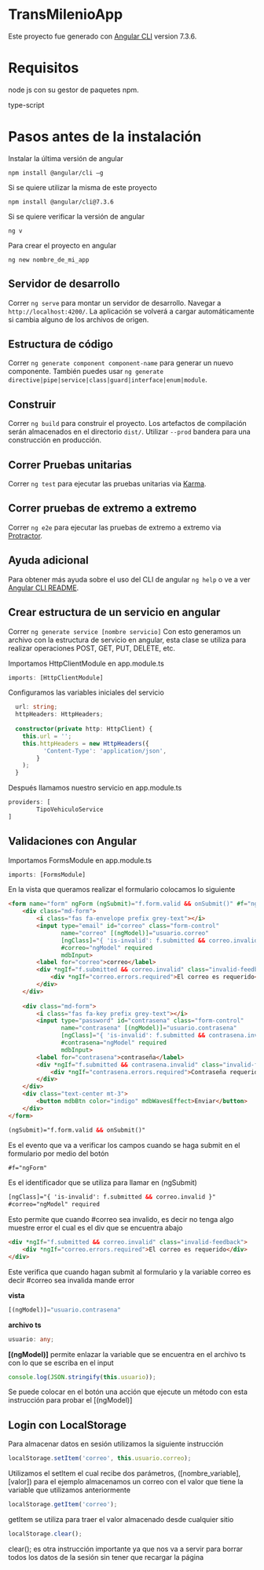 # TransMilenioApp
Este proyecto fue generado con [Angular CLI](https://github.com/angular/angular-cli) version 7.3.6.

# Requisitos
node js con su gestor de paquetes npm.

type-script

# Pasos antes de la instalación
Instalar la última versión de angular

`npm install @angular/cli –g`

Si se quiere utilizar la misma de este proyecto

`npm install @angular/cli@7.3.6`

Si se quiere verificar la versión de angular

`ng v`

Para crear el proyecto en angular

`ng new nombre_de_mi_app`

## Servidor de desarrollo

Correr `ng serve` para montar un servidor de desarrollo. Navegar a `http://localhost:4200/`. La aplicación se volverá a cargar automáticamente si cambia alguno de los archivos de origen.

## Estructura de código

Correr `ng generate component component-name` para generar un nuevo componente. También puedes usar `ng generate directive|pipe|service|class|guard|interface|enum|module`.

## Construir

Correr `ng build` para construir el proyecto. Los artefactos de compilación serán almacenados en el directorio `dist/`. Utilizar `--prod` bandera para una construcción en producción.

## Correr Pruebas unitarias

Correr `ng test` para ejecutar las pruebas unitarias via [Karma](https://karma-runner.github.io).

## Correr pruebas de extremo a extremo

Correr `ng e2e` para ejecutar las pruebas de extremo a extremo via [Protractor](http://www.protractortest.org/).

## Ayuda adicional

Para obtener más ayuda sobre el uso del CLI de angular `ng help` o ve a ver [Angular CLI README](https://github.com/angular/angular-cli/blob/master/README.md).

## Crear estructura de un servicio en angular

Correr `ng generate service [nombre servicio]`
Con esto generamos un archivo con la estructura de servicio en angular, esta clase se utiliza para realizar operaciones POST, GET, PUT, DELETE, etc.

Importamos HttpClientModule en app.module.ts
```TypeScript
imports: [HttpClientModule]
```

Configuramos las variables iniciales del servicio

```TypeScript
  url: string;
  httpHeaders: HttpHeaders;
  
  constructor(private http: HttpClient) {
    this.url = '';
    this.httpHeaders = new HttpHeaders({
          'Content-Type': 'application/json',
        }
    );
  }
```

Después llamamos nuestro servicio en app.module.ts

```TypeScript
providers: [
        TipoVehiculoService
]
```
## Validaciones con Angular

Importamos FormsModule en app.module.ts
```TypeScript
imports: [FormsModule]
```

En la vista que queramos realizar el formulario colocamos lo siguiente
```HTML
<form name="form" ngForm (ngSubmit)="f.form.valid && onSubmit()" #f="ngForm">
    <div class="md-form">
        <i class="fas fa-envelope prefix grey-text"></i>
        <input type="email" id="correo" class="form-control"
               name="correo" [(ngModel)]="usuario.correo"
               [ngClass]="{ 'is-invalid': f.submitted && correo.invalid }"
               #correo="ngModel" required
               mdbInput>
        <label for="correo">correo</label>
        <div *ngIf="f.submitted && correo.invalid" class="invalid-feedback">
            <div *ngIf="correo.errors.required">El correo es requerido</div>
        </div>
    </div>
    
    <div class="md-form">
        <i class="fas fa-key prefix grey-text"></i>
        <input type="password" id="contrasena" class="form-control"
               name="contrasena" [(ngModel)]="usuario.contrasena"
               [ngClass]="{ 'is-invalid': f.submitted && contrasena.invalid }"
               #contrasena="ngModel" required
               mdbInput>
        <label for="contrasena">contraseña</label>
        <div *ngIf="f.submitted && contrasena.invalid" class="invalid-feedback">
            <div *ngIf="contrasena.errors.required">Contraseña requerida</div>
        </div>
    </div>
    <div class="text-center mt-3">
        <button mdbBtn color="indigo" mdbWavesEffect>Enviar</button>
    </div>
</form>
```


```HTML
(ngSubmit)="f.form.valid && onSubmit()"
```

Es el evento que va a verificar los campos cuando se haga submit en el formulario por medio del botón

```HTML
#f="ngForm"
```

Es el identificador que se utiliza para llamar en (ngSubmit)

```HTML
[ngClass]="{ 'is-invalid': f.submitted && correo.invalid }"
#correo="ngModel" required
```

Esto permite que cuando #correo sea invalido, es decir no tenga algo muestre error el cual es el div que se encuentra abajo

```HTML
<div *ngIf="f.submitted && correo.invalid" class="invalid-feedback">
    <div *ngIf="correo.errors.required">El correo es requerido</div>
</div>
```
Este verifica que cuando hagan submit al formulario y la variable correo es decir #correo sea invalida mande error

**vista**
```TypeScript
[(ngModel)]="usuario.contrasena"
```

**archivo ts**
```TypeScript
usuario: any;
```

**[(ngModel)]** permite enlazar la variable que se encuentra en el archivo ts con lo que se escriba en el input

```TypeScript
console.log(JSON.stringify(this.usuario));
```
Se puede colocar en el botón una acción que ejecute un método con esta instrucción para probar el [(ngModel)]


## Login con LocalStorage

Para almacenar datos en sesión utilizamos la siguiente instrucción  
```TypeScript
localStorage.setItem('correo', this.usuario.correo);
```
Utilizamos el setItem el cual recibe dos parámetros, ([nombre_variable], [valor])
para el ejemplo almacenamos un correo con el valor que tiene la variable que utilizamos anteriormente

```TypeScript
localStorage.getItem('correo');
```

getItem se utiliza para traer el valor almacenado desde cualquier sitio

```TypeScript
localStorage.clear();
```

clear(); es otra instrucción importante ya que nos va a servir para borrar todos los datos de la sesión sin tener que recargar la página
